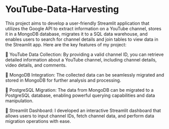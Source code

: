 # YouTube-Data-Harvesting
This project aims to develop a user-friendly Streamlit application that utilizes the Google API to extract information on a YouTube channel, stores it in a MongoDB database, migrates it to a SQL data warehouse, and enables users to search for channel details and join tables to view data in the Streamlit app.
Here are the key features of my project:

🔹 YouTube Data Collection: By providing a valid channel ID, you can retrieve detailed information about a YouTube channel, including channel details, video details, and comments.

🔹 MongoDB Integration: The collected data can be seamlessly migrated and stored in MongoDB for further analysis and processing.

🔹 PostgreSQL Migration: The data from MongoDB can be migrated to a PostgreSQL database, enabling powerful querying capabilities and data manipulation.

🔹 Streamlit Dashboard: I developed an interactive Streamlit dashboard that allows users to input channel IDs, fetch channel data, and perform data migration operations with ease.
